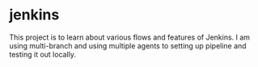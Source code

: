 # jenkins

This project is to learn about various flows and features of Jenkins. I am using multi-branch and using multiple agents to setting up pipeline and testing it out locally.
